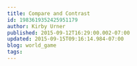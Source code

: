```yaml
---
title: Compare and Contrast
id: 1983619352425951179
author: Kirby Urner
published: 2015-09-12T16:29:00.002-07:00
updated: 2015-09-15T09:16:14.984-07:00
blog: world_game
tags: 
---
```


